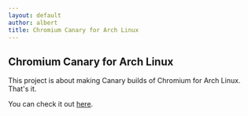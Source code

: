 ```yaml
---
layout: default
author: albert
title: Chromium Canary for Arch Linux
---
```


## Chromium Canary for Arch Linux

This project is about making Canary builds of Chromium for Arch Linux. That's it.

You can check it out [here](https://github.com/tangalbert919/arch-chromium-canary).
